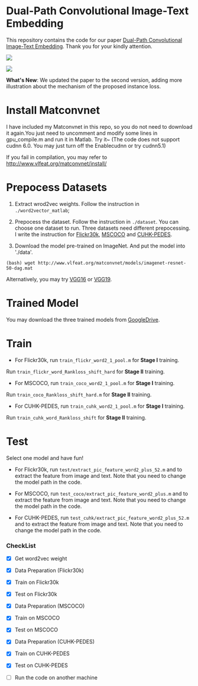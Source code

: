 # Dual-Path Convolutional Image-Text Embedding

This repository contains the code for our paper [Dual-Path Convolutional Image-Text Embedding](https://arxiv.org/abs/1711.05535). Thank you for your kindly attention. 

![](http://zdzheng.xyz/images/fulls/ConvVSE.jpg)

![](https://github.com/layumi/Image-Text-Embedding/blob/master/CUHK-show.jpg)

**What's New**: We updated the paper to the second version, adding more illustration about the mechanism of the proposed instance loss.

# Install Matconvnet
I have included my Matconvnet in this repo, so you do not need to download it again.You just need to uncomment and modify some lines in gpu_compile.m and run it in Matlab. Try it~ (The code does not support cudnn 6.0. You may just turn off the Enablecudnn or try cudnn5.1)

If you fail in compilation, you may refer to http://www.vlfeat.org/matconvnet/install/

# Prepocess Datasets
1. Extract wrod2vec weights. Follow the instruction in `./word2vector_matlab`;

2. Prepocess the dataset. Follow the instruction in `./dataset`. You can choose one dataset to run.
Three datasets need different prepocessing. I write the instruction for [Flickr30k](https://github.com/layumi/Image-Text-Embedding/tree/master/dataset/Flickr30k-prepare), [MSCOCO](https://github.com/layumi/Image-Text-Embedding/tree/master/dataset/MSCOCO-prepare) and [CUHK-PEDES](https://github.com/layumi/Image-Text-Embedding/tree/master/dataset/CUHK-PEDES-prepare).

3. Download the model pre-trained on ImageNet. And put the model into './data'.
```
(bash) wget http://www.vlfeat.org/matconvnet/models/imagenet-resnet-50-dag.mat
```
Alternatively, you may try [VGG16](http://www.vlfeat.org/matconvnet/models/imagenet-vgg-verydeep-16.mat) or [VGG19](http://www.vlfeat.org/matconvnet/models/imagenet-vgg-verydeep-19.mat). 

# Trained Model
You may download the three trained models from [GoogleDrive](https://drive.google.com/open?id=1QxIdJd3oQIJSVVlAxaIZquOoLQahMrWH).

# Train
* For Flickr30k, run `train_flickr_word2_1_pool.m` for **Stage I** training.

Run `train_flickr_word_Rankloss_shift_hard` for **Stage II** training.

* For MSCOCO, run `train_coco_word2_1_pool.m` for **Stage I** training.

Run `train_coco_Rankloss_shift_hard.m` for **Stage II** training.

* For CUHK-PEDES, run `train_cuhk_word2_1_pool.m` for **Stage I** training.

Run `train_cuhk_word_Rankloss_shift` for **Stage II** training.

# Test
Select one model and have fun!

* For Flickr30k, run `test/extract_pic_feature_word2_plus_52.m` and to extract the feature from image and text. Note that you need to change the model path in the code. 

* For MSCOCO, run `test_coco/extract_pic_feature_word2_plus.m` and to extract the feature from image and text. Note that you need to change the model path in the code. 

* For CUHK-PEDES, run `test_cuhk/extract_pic_feature_word2_plus_52.m` and to extract the feature from image and text. Note that you need to change the model path in the code. 


### CheckList
- [x] Get word2vec weight

- [x] Data Preparation (Flickr30k)
- [x] Train on Flickr30k
- [x] Test on Flickr30k

- [x] Data Preparation (MSCOCO)
- [x] Train on MSCOCO
- [x] Test on MSCOCO

- [x] Data Preparation (CUHK-PEDES)
- [x] Train on CUHK-PEDES
- [x] Test on CUHK-PEDES

- [ ] Run the code on another machine 
